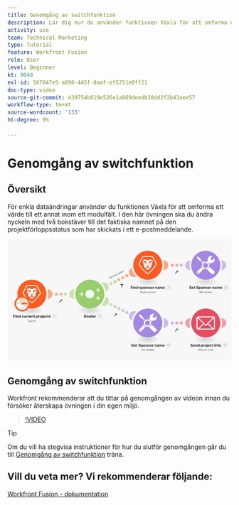 ```yaml
---
title: Genomgång av switchfunktion
description: Lär dig hur du använder funktionen Växla för att omforma ett värde till ett annat inom ett modulfält i [!DNL Adobe Workfront Fusion].
activity: use
team: Technical Marketing
type: Tutorial
feature: Workfront Fusion
role: User
level: Beginner
kt: 9048
exl-id: 567847e5-a690-445f-8aaf-ef5751e0ff21
doc-type: video
source-git-commit: d39754b619e526e1a869deedb38dd2f2b43aee57
workflow-type: tm+mt
source-wordcount: '133'
ht-degree: 0%

---
```


# Genomgång av switchfunktion

## Översikt

För enkla dataändringar använder du funktionen Växla för att omforma ett värde till ett annat inom ett modulfält. I den här övningen ska du ändra nyckeln med två bokstäver till det faktiska namnet på den projektförloppsstatus som har skickats i ett e-postmeddelande.

![En bild som använder växlingsfunktionen](assets/beyond-basic-modules-3.png)

## Genomgång av switchfunktion

Workfront rekommenderar att du tittar på genomgången av videon innan du försöker återskapa övningen i din egen miljö.

>[!VIDEO](https://video.tv.adobe.com/v/335289/?quality=12)

>[!TIP]
>
>Om du vill ha stegvisa instruktioner för hur du slutför genomgången går du till [Genomgång av switchfunktion](https://experienceleague.adobe.com/docs/workfront-learn/tutorials-workfront/fusion/exercises/switch-function.html?lang=en) träna.


## Vill du veta mer? Vi rekommenderar följande:

[Workfront Fusion - dokumentation](https://experienceleague.adobe.com/docs/workfront/using/adobe-workfront-fusion/workfront-fusion-2.html?lang=en)
